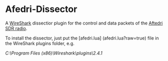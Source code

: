 # Afedri-Dissector
A [WireShark](https://www.wireshark.org/) dissectior plugin for the control and data packets of the [Aftedri SDR radio](https://www.afedri-sdr.com/).

To install the dissector, just put the [afedri.lua] (afedri.lua?raw=true) file in the WireShark plugins folder, e.g.

*C:\Program Files (x86)\Wireshark\plugins\2.4.1*
